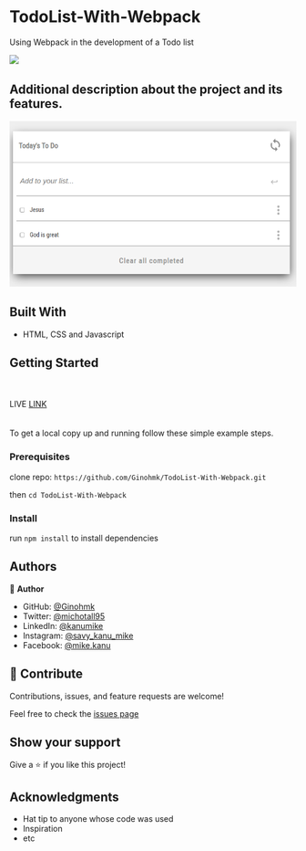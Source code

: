# TodoList-With-Webpack

Using Webpack in the development of a Todo list

![](https://img.shields.io/badge/Microverse-blueviolet)

Additional description about the project and its features.
-
![Screnshoot](https://github.com/Ginohmk/TodoList-With-Webpack/blob/AddRemoveFeature/src/assets/todoListImage13%2013-33-35.png)

## Built With

- HTML, CSS and Javascript

## Getting Started
<br ><br >
LIVE [LINK](https://ginohmk.github.io/TodoList-With-Webpack)
<br ><br ><br >
To get a local copy up and running follow these simple example steps.

### Prerequisites

clone repo: `https://github.com/Ginohmk/TodoList-With-Webpack.git`

then
`cd TodoList-With-Webpack`

### Install

run `npm install` to install dependencies

## Authors

👤 **Author**

- GitHub: [@Ginohmk](https://github.com/Ginohmk)
- Twitter: [@michotall95](https://www.twitter.com/michotall95)
- LinkedIn: [@kanumike](https://www.linkedin.com/in/kanu-mike-497119211/)
- Instagram: [@savy_kanu_mike](https/instagram.com/savy_kanu_mike)
- Facebook: [@mike.kanu](https://www.facebook.com/mike.kanu)

## 🤝 Contribute

Contributions, issues, and feature requests are welcome!

Feel free to check the [issues page](../../issues/)

## Show your support

Give a ⭐️ if you like this project!

## Acknowledgments

- Hat tip to anyone whose code was used
- Inspiration
- etc
